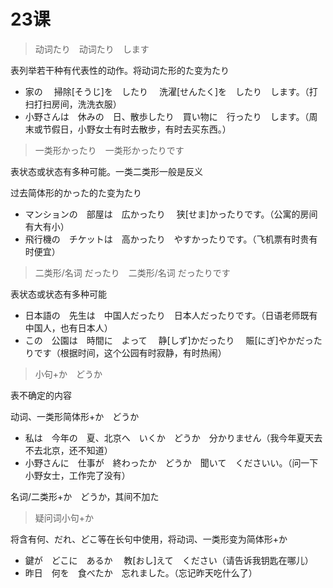 # 23课

> 动词たり　动词たり　します

表列举若干种有代表性的动作。将动词た形的た变为たり

- 家の　 掃除[そうじ]を　したり　 洗濯[せんたく]を　したり　します。（打扫打扫房间，洗洗衣服）
- 小野さんは　休みの　日、散歩したり　買い物に　行ったり　します。（周末或节假日，小野女士有时去散步，有时去买东西。）



> 一类形かったり　一类形かったりです

表状态或状态有多种可能。一类二类形一般是反义

过去简体形的かった的た变为たり

- マンションの　部屋は　広かったり　 狭[せま]かったりです。（公寓的房间有大有小）
- 飛行機の　チケットは　高かったり　やすかったりです。（飞机票有时贵有时便宜）



> 二类形/名词 だったり　二类形/名词 だったりです

表状态或状态有多种可能

- 日本語の　先生は　中国人だったり　日本人だったりです。（日语老师既有中国人，也有日本人）
- この　公園は　時間に　よって　 静[しず]かだったり　 賑[にぎ]やかだったりです（根据时间，这个公园有时寂静，有时热闹）



> 小句+か　どうか

表不确定的内容

动词、一类形简体形+か　どうか

- 私は　今年の　夏、北京へ　いくか　どうか　分かりません（我今年夏天去不去北京，还不知道）
-  小野さんに　仕事が　終わったか　どうか　聞いて　くださいい。（问一下小野女士，工作完了没有）

名词/二类形+か　どうか，其间不加た



> 疑问词小句+か

将含有何、だれ、どこ等在长句中使用，将动词、一类形变为简体形+か

- 鍵が　どこに　あるか　 教[おし]えて　ください（请告诉我钥匙在哪儿）
- 昨日　何を　食べたか　忘れました。（忘记昨天吃什么了）